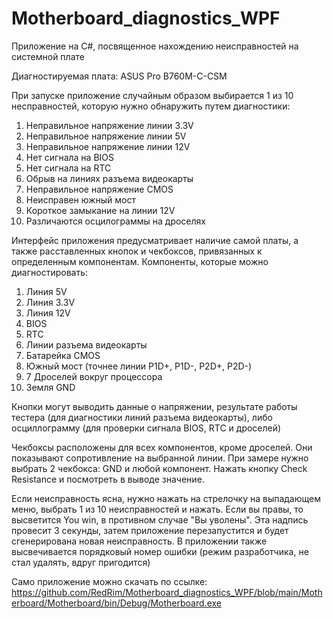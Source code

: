 # Motherboard_diagnostics_WPF
Приложение на C#, посвященное нахождению неисправностей на системной плате

Диагностируемая плата: ASUS Pro B760M-C-CSM

При запуске приложение случайным образом выбирается 1 из 10 несправностей, которую нужно обнаружить путем диагностики:
1) Неправильное напряжение линии 3.3V
2) Неправильное напряжение линии 5V
3) Неправильное напряжение линии 12V
4) Нет сигнала на BIOS
5) Нет сигнала на RTC
6) Обрыв на линиях разъема видеокарты
7) Неправильное напряжение CMOS
8) Неисправен южный мост
9) Короткое замыкание на линии 12V
10) Различаются осцилограммы на дроселях

Интерфейс приложения предусматривает наличие самой платы, а также расставленных кнопок и чекбоксов, привязанных к определенным компонентам.
Компоненты, которые можно диагностировать:
1) Линия 5V
2) Линия 3.3V
3) Линия 12V
4) BIOS
5) RTC
6) Линии разъема видеокарты
7) Батарейка CMOS
8) Южный мост (точнее линии P1D+, P1D-, P2D+, P2D-)
9) 7 Дроселей вокруг процессора
10) Земля GND

Кнопки могут выводить данные о напряжении, результате работы тестера (для диагностики линий разъема видеокарты),
либо осциллограмму (для проверки сигнала BIOS, RTC и дроселей)

Чекбоксы расположены для всех компонентов, кроме дроселей. Они показывают сопротивление на выбранной линии.
При замере нужно выбрать 2 чекбокса: GND и любой компонент. Нажать кнопку Check Resistance и посмотреть в выводе значение.

Если неисправность ясна, нужно нажать на стрелочку на выпадающем меню, выбрать 1 из 10 неисправностей и нажать. 
Если вы правы, то высветится You win, в противном случае "Вы уволены".
Эта надпись провесит 3 секунды, затем приложение перезапустится и будет сгенерирована новая неисправность.
В приложении также высвечивается порядковый номер ошибки (режим разработчика, не стал удалять, вдруг пригодится)

Само приложение можно скачать по ссылке: https://github.com/RedRim/Motherboard_diagnostics_WPF/blob/main/Motherboard/Motherboard/bin/Debug/Motherboard.exe

